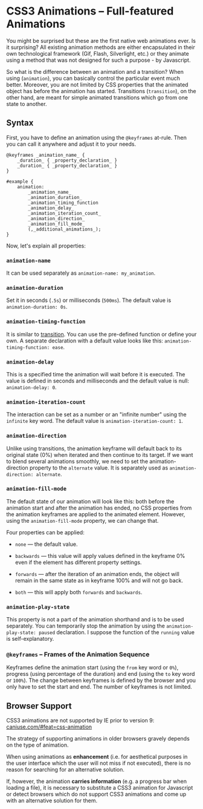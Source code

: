 CSS3 Animations – Full-featured Animations
==========================================

You might be surprised but these are the first native web animations ever. Is it
surprising? All existing animation methods are either encapsulated in their own
technological framework (Gif, Flash, Silverlight, etc.) or they animate using a
method that was not designed for such a purpose - by Javascript.

So what is the difference between an animation and a transition? When using
(`animation`), you can basically control the particular event much better.
Moreover, you are not limited by CSS properties that the animated object has
before the animation has started. Transitions (`transition`), on the other hand,
are meant for simple animated transitions which go from one state to another.

Syntax
------

First, you have to define an animation using the `@keyframes` at-rule. Then you
can call it anywhere and adjust it to your needs.

~~~~~~~~~~~~~~~~~~~~~~~~~~~~~~~~~~~~~~~~~~~~~~~~~~~~~~~~~~~~~~~~~~~~~~~~~~~~~~~~
@keyframes _animation_name_ {
    _duration_ { _property_declaration_ }
    _duration_ { _property_declaration_ }
}

#example {
    animation:
        _animation_name_
        _animation_duration_
        _animation_timing_function
        _animation_delay_
        _animation_iteration_count_
        _animation_direction_
        _animation_fill_mode_
        (,_additional_animations_);
}
~~~~~~~~~~~~~~~~~~~~~~~~~~~~~~~~~~~~~~~~~~~~~~~~~~~~~~~~~~~~~~~~~~~~~~~~~~~~~~~~

Now, let's explain all properties:

### `animation-name`

It can be used separately as `animation-name: my_animation`.

### `animation-duration`

Set it in seconds (`.5s`) or milliseconds (`500ms`). The default value is
`animation-duration: 0s`.

### `animation-timing-function`

It is similar to [transition](<css3-transitions.md>). You can use the
pre-defined function or define your own. A separate declaration with a default
value looks like this: `animation-timing-function: ease`.

### `animation-delay`

This is a specified time the animation will wait before it is executed. The
value is defined in seconds and milliseconds and the default value is null:
`animation-delay: 0`.

### `animation-iteration-count`

The interaction can be set as a number or an "infinite number" using the
`infinite` key word. The default value is `animation-iteration-count: 1`.

### `animation-direction`

Unlike using transitions, the animation keyframe will default back to its
original state (0%) when iterated and then continue to its target. If we want to
blend several animations smoothly, we need to set the animation-direction
property to the `alternate` value. It is separately used as
`animation-direction: alternate`.

### `animation-fill-mode`

The default state of our animation will look like this: both before the
animation start and after the animation has ended, no CSS properties from the
animation keyframes are applied to the animated element. However, using the
`animation-fill-mode` property, we can change that.

Four properties can be applied:

-   `none` — the default value.

-   `backwards` — this value will apply values defined in the keyframe 0% even
    if the element has different property settings.

-   `forwards` — after the iteration of an animation ends, the object will
    remain in the same state as in keyframe 100% and will not go back.

-   `both` — this will apply both `forwards` and `backwards`.

### `animation-play-state`

This property is not a part of the animation shorthand and is to be used
separately. You can temporarily stop the animation by using the
`animation-play-state: paused` declaration. I suppose the function of the
`running` value is self-explanatory.

### `@keyframes` – Frames of the Animation Sequence

Keyframes define the animation start (using the `from` key word or `0%`),
progress (using percentage of the duration) and end (using the `to` key word or
`100%`). The change between keyframes is defined by the browser and you only
have to set the start and end. The number of keyframes is not limited.

Browser Support
---------------

CSS3 animations are not supported by IE prior to version 9:
[caniuse.com/\#feat=css-animation](<http://caniuse.com/#feat=css-animation>)

The strategy of supporting animations in older browsers gravely depends on the
type of animation.

When using animations as **enhancement** (i.e. for aesthetical purposes in the
user interface which the user will not miss if not executed), there is no reason
for searching for an alternative solution.

If, however, the animation **carries information** (e.g. a progress bar when
loading a file), it is necessary to substitute a CSS3 animation for Javascript
or detect browsers which do not support CSS3 animations and come up with an
alternative solution for them.
